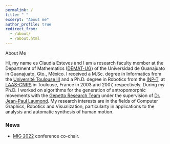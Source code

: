 ```yaml
---
permalink: /
title: " "
excerpt: "About me"
author_profile: true
redirect_from: 
  - /about/
  - /about.html
---
```


About Me

Hi, my name es Claudia Esteves and I am a research faculty member at the Department of Mathematics ([DEMAT-UG](http://www.demat.ugto.mx/)) of the Universidad de Guanajuato in Guanajuato, Gto., México. I received a M.Sc. degree in Informatics from the [Université Toulouse III](https://www.univ-tlse3.fr/) and a Ph.D. degree in Robotics from the [INP-T](https://www.inp-toulouse.fr/fr/index.html), at [LAAS-CNRS](https://www.laas.fr) in Toulouse, France in 2003 and 2007, respectively. During my Ph.D. I worked on algorithms for the generation of antropomorphic movements with the [Gepetto Research Team](https://www.laas.fr/public/en/gepetto) under the supervision of [Dr. Jean-Paul Laumond](https://www.laas.fr/~jpl). My research interests are in the fields of Computer Graphics, Robotics and Visualization, particularty in applications to the analysis and automatic synthesis of human motion. 


<h3>News</h3>

<ul>
  <li><a href="https://mig2022.cs.purdue.edu/">MIG 2022</a> conference co-chair.</li>
</ul>
